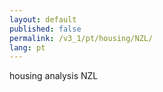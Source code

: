 ```yaml
---
layout: default
published: false
permalink: /v3_1/pt/housing/NZL/
lang: pt
---
```


housing analysis NZL
